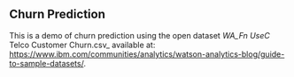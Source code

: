 Churn Prediction
----------------
This is a demo of churn prediction using the open dataset _WA_Fn UseC_ Telco Customer Churn.csv_ available at: https://www.ibm.com/communities/analytics/watson-analytics-blog/guide-to-sample-datasets/.